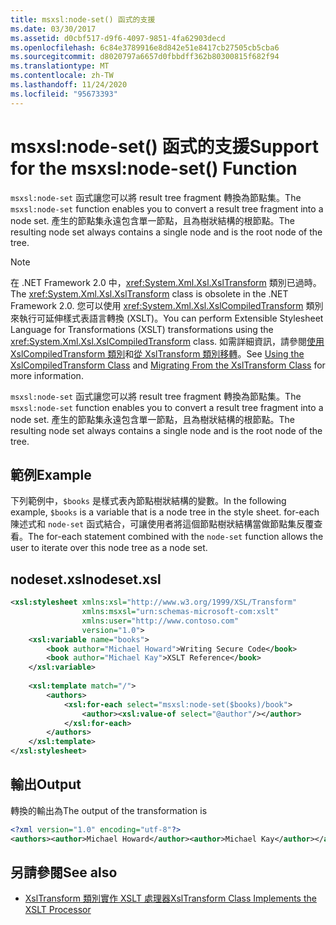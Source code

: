 ```yaml
---
title: msxsl:node-set() 函式的支援
ms.date: 03/30/2017
ms.assetid: d0cbf517-d9f6-4097-9851-4fa62903decd
ms.openlocfilehash: 6c84e3789916e8d842e51e8417cb27505cb5cba6
ms.sourcegitcommit: d8020797a6657d0fbbdff362b80300815f682f94
ms.translationtype: MT
ms.contentlocale: zh-TW
ms.lasthandoff: 11/24/2020
ms.locfileid: "95673393"
---
```

# <a name="support-for-the-msxslnode-set-function"></a><span data-ttu-id="2b05a-102">msxsl:node-set() 函式的支援</span><span class="sxs-lookup"><span data-stu-id="2b05a-102">Support for the msxsl:node-set() Function</span></span>

<span data-ttu-id="2b05a-103">`msxsl:node-set` 函式讓您可以將 result tree fragment 轉換為節點集。</span><span class="sxs-lookup"><span data-stu-id="2b05a-103">The `msxsl:node-set` function enables you to convert a result tree fragment into a node set.</span></span> <span data-ttu-id="2b05a-104">產生的節點集永遠包含單一節點，且為樹狀結構的根節點。</span><span class="sxs-lookup"><span data-stu-id="2b05a-104">The resulting node set always contains a single node and is the root node of the tree.</span></span>  
  
> [!NOTE]
> <span data-ttu-id="2b05a-105">在 .NET Framework 2.0 中，<xref:System.Xml.Xsl.XslTransform> 類別已過時。</span><span class="sxs-lookup"><span data-stu-id="2b05a-105">The <xref:System.Xml.Xsl.XslTransform> class is obsolete in the .NET Framework 2.0.</span></span> <span data-ttu-id="2b05a-106">您可以使用 <xref:System.Xml.Xsl.XslCompiledTransform> 類別來執行可延伸樣式表語言轉換 (XSLT)。</span><span class="sxs-lookup"><span data-stu-id="2b05a-106">You can perform Extensible Stylesheet Language for Transformations (XSLT) transformations using the <xref:System.Xml.Xsl.XslCompiledTransform> class.</span></span> <span data-ttu-id="2b05a-107">如需詳細資訊，請參閱[使用 XslCompiledTransform 類別](using-the-xslcompiledtransform-class.md)和[從 XslTransform 類別移轉](migrating-from-the-xsltransform-class.md)。</span><span class="sxs-lookup"><span data-stu-id="2b05a-107">See [Using the XslCompiledTransform Class](using-the-xslcompiledtransform-class.md) and [Migrating From the XslTransform Class](migrating-from-the-xsltransform-class.md) for more information.</span></span>  
  
 <span data-ttu-id="2b05a-108">`msxsl:node-set` 函式讓您可以將 result tree fragment 轉換為節點集。</span><span class="sxs-lookup"><span data-stu-id="2b05a-108">The `msxsl:node-set` function enables you to convert a result tree fragment into a node set.</span></span> <span data-ttu-id="2b05a-109">產生的節點集永遠包含單一節點，且為樹狀結構的根節點。</span><span class="sxs-lookup"><span data-stu-id="2b05a-109">The resulting node set always contains a single node and is the root node of the tree.</span></span>  
  
## <a name="example"></a><span data-ttu-id="2b05a-110">範例</span><span class="sxs-lookup"><span data-stu-id="2b05a-110">Example</span></span>  

 <span data-ttu-id="2b05a-111">下列範例中，`$books` 是樣式表內節點樹狀結構的變數。</span><span class="sxs-lookup"><span data-stu-id="2b05a-111">In the following example, `$books` is a variable that is a node tree in the style sheet.</span></span> <span data-ttu-id="2b05a-112">for-each 陳述式和 `node-set` 函式結合，可讓使用者將這個節點樹狀結構當做節點集反覆查看。</span><span class="sxs-lookup"><span data-stu-id="2b05a-112">The for-each statement combined with the `node-set` function allows the user to iterate over this node tree as a node set.</span></span>  
  
## <a name="nodesetxsl"></a><span data-ttu-id="2b05a-113">nodeset.xsl</span><span class="sxs-lookup"><span data-stu-id="2b05a-113">nodeset.xsl</span></span>  
  
```xml  
<xsl:stylesheet xmlns:xsl="http://www.w3.org/1999/XSL/Transform"  
                xmlns:msxsl="urn:schemas-microsoft-com:xslt"  
                xmlns:user="http://www.contoso.com"  
                version="1.0">  
    <xsl:variable name="books">  
        <book author="Michael Howard">Writing Secure Code</book>  
        <book author="Michael Kay">XSLT Reference</book>  
    </xsl:variable>  
  
    <xsl:template match="/">  
        <authors>  
            <xsl:for-each select="msxsl:node-set($books)/book">
                <author><xsl:value-of select="@author"/></author>  
            </xsl:for-each>  
        </authors>  
    </xsl:template>  
</xsl:stylesheet>  
```  
  
## <a name="output"></a><span data-ttu-id="2b05a-114">輸出</span><span class="sxs-lookup"><span data-stu-id="2b05a-114">Output</span></span>  

 <span data-ttu-id="2b05a-115">轉換的輸出為</span><span class="sxs-lookup"><span data-stu-id="2b05a-115">The output of the transformation is</span></span>  
  
```xml  
<?xml version="1.0" encoding="utf-8"?>  
<authors><author>Michael Howard</author><author>Michael Kay</author></authors>  
```  
  
## <a name="see-also"></a><span data-ttu-id="2b05a-116">另請參閱</span><span class="sxs-lookup"><span data-stu-id="2b05a-116">See also</span></span>

- [<span data-ttu-id="2b05a-117">XslTransform 類別實作 XSLT 處理器</span><span class="sxs-lookup"><span data-stu-id="2b05a-117">XslTransform Class Implements the XSLT Processor</span></span>](xsltransform-class-implements-the-xslt-processor.md)
